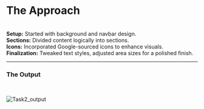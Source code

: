 <h1>The Approach</h1><br>
<b>Setup:</b> Started with background and navbar design.<br>
<b>Sections:</b> Divided content logically into sections.<br>
<b>Icons:</b> Incorporated Google-sourced icons to enhance visuals.<br>
<b>Finalization:</b> Tweaked text styles, adjusted area sizes for a polished finish.<br>
<hr>
<h3>The Output</h3><br>


![Task2_output](https://github.com/BhanuPrakash202/Technity-Tasks/assets/118788773/3273af8f-f305-4306-83b3-060c70bb73d6)


